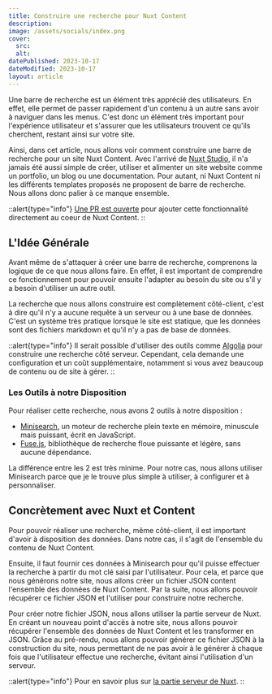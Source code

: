 ```yaml
---
title: Construire une recherche pour Nuxt Content
description:
image: /assets/socials/index.png
cover:
  src:
  alt:
datePublished: 2023-10-17
dateModified: 2023-10-17
layout: article
---
```


Une barre de recherche est un élément très apprécié des utilisateurs. En effet, elle permet de passer rapidement d'un contenu à un autre sans avoir à naviguer dans les menus. C'est donc un élément très important pour l'expérience utilisateur et s'assurer que les utilisateurs trouvent ce qu'ils cherchent, restant ainsi sur votre site.

Ainsi, dans cet article, nous allons voir comment construire une barre de recherche pour un site Nuxt Content. Avec l'arrivé de [Nuxt Studio](https://nuxt.studio), il n'a jamais été aussi simple de créer, utiliser et alimenter un site website comme un portfolio, un blog ou une documentation. Pour autant, ni Nuxt Content ni les différents templates proposés ne proposent de barre de recherche. Nous allons donc palier à ce manque ensemble.

::alert{type="info"}
[Une PR est ouverte](https://github.com/nuxt/content/pull/2146) pour ajouter cette fonctionnalité directement au coeur de Nuxt Content.
::

## L'Idée Générale

Avant même de s'attaquer à créer une barre de recherche, comprenons la logique de ce que nous allons faire. En effet, il est important de comprendre ce fonctionnement pour pouvoir ensuite l'adapter au besoin du site ou s'il y a besoin d'utiliser un autre outil.

La recherche que nous allons construire est complètement côté-client, c'est à dire qu'il n'y a aucune requête à un serveur ou à une base de données. C'est un système très pratique lorsque le site est statique, que les données sont des fichiers markdown et qu'il n'y a pas de base de données.

<!-- il faut peut être plus détailler cela -->

::alert{type="info"}
Il serait possible d'utiliser des outils comme [Algolia](https://www.algolia.com) pour construire une recherche côté serveur. Cependant, cela demande une configuration et un coût supplémentaire, notamment si vous avez beaucoup de contenu ou de site à gérer.
::

### Les Outils à notre Disposition

Pour réaliser cette recherche, nous avons 2 outils à notre disposition :

- [Minisearch](https://lucaong.github.io/minisearch/), un moteur de recherche plein texte en mémoire, minuscule mais puissant, écrit en JavaScript.
- [Fuse.js](https://www.fusejs.io/), bibliothèque de recherche floue puissante et légère, sans aucune dépendance.

La différence entre les 2 est très minime. Pour notre cas, nous allons utiliser Minisearch parce que je le trouve plus simple à utiliser, à configurer et à personnaliser.

## Concrètement avec Nuxt et Content

Pour pouvoir réaliser une recherche, même côté-client, il est important d'avoir à disposition des données. Dans notre cas, il s'agit de l'ensemble du contenu de Nuxt Content.

Ensuite, il faut fournir ces données à Minisearch pour qu'il puisse effectuer la recherche à partir du mot clé saisi par l'utilisateur. Pour cela, et parce que nous générons notre site, nous allons créer un fichier JSON content l'ensemble des données de Nuxt Content. Par la suite, nous allons pouvoir récupérer ce fichier JSON et l'utiliser pour construire notre recherche.

Pour créer notre fichier JSON, nous allons utiliser la partie serveur de Nuxt. En créant un nouveau point d'accès à notre site, nous allons pouvoir récupérer l'ensemble des données de Nuxt Content et les transformer en JSON. Grâce au pré-rendu, nous allons pouvoir générer ce fichier JSON à la construction du site, nous permettant de ne pas avoir à le générer à chaque fois que l'utilisateur effectue une recherche, évitant ainsi l'utilisation d'un serveur.

::alert{type="info"}
Pour en savoir plus sur [la partie serveur de Nuxt](https://nuxt.com/docs/getting-started/server).
::




<!--
expliquer pourquoi on veut une locale search (et présenter algolia mais complexe à configurer)

faire une démo sur alpine parce que c'est le plus marrant.
- fonctionnement général
- server side

créer un endpoint qui va retourner le json

- client side

ne pas ajouter une modale mais faire une nouvelle page

fetch le json (bien faire une partie sur le serveur ou non) et montrer l'incidence sur le payload.json (faire un autre article sur l'ajout d'une modale et les paramètres à faire attention) (montrer plusieurs types de search pour montrer à quel point on peut personnaliser la chose

- finally, it's nice
-->
